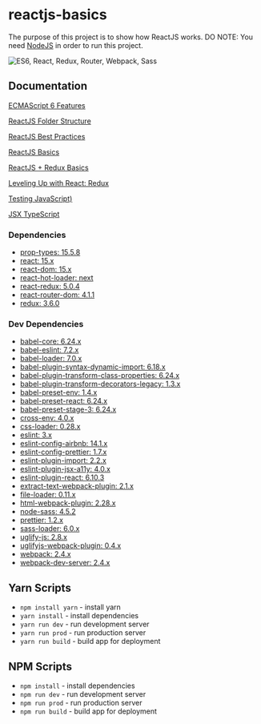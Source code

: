 # reactjs-basics

The purpose of this project is to show how ReactJS works.
DO NOTE: You need [NodeJS](https://nodejs.org/en/) in order to run this project.

![ES6, React, Redux, Router, Webpack, Sass](https://cloud.githubusercontent.com/assets/733074/25338311/193a1a40-28ff-11e7-8f22-9a5d9dac7b84.png)

## Documentation

[ECMAScript 6 Features](https://github.com/lukehoban/es6features)

[ReactJS Folder Structure](https://medium.com/@alexmngn/how-to-better-organize-your-react-applications-2fd3ea1920f1)

[ReactJS Best Practices](https://blog.risingstack.com/react-js-best-practices-for-2016/)

[ReactJS Basics](https://www.youtube.com/playlist?list=PL55RiY5tL51oyA8euSROLjMFZbXaV7skS)

[ReactJS + Redux Basics](https://www.youtube.com/playlist?list=PL55RiY5tL51rrC3sh8qLiYHqUV3twEYU_)

[Leveling Up with React: Redux](https://css-tricks.com/learning-react-redux/)

[Testing JavaScript)](https://www.youtube.com/watch?v=DdqiXcYDv-8)

[JSX TypeScript](https://www.typescriptlang.org/docs/handbook/jsx.html)

### Dependencies

- [prop-types: 15.5.8](https://www.npmjs.com/package/prop-types)
- [react: 15.x](https://www.npmjs.com/package/react)
- [react-dom: 15.x](https://www.npmjs.com/package/react-dom)
- [react-hot-loader: next](https://www.npmjs.com/package/react-hot-loader)
- [react-redux: 5.0.4](https://www.npmjs.com/package/react-redux)
- [react-router-dom: 4.1.1](https://www.npmjs.com/package/react-router-dom)
- [redux: 3.6.0](https://www.npmjs.com/package/redux)

### Dev Dependencies

- [babel-core: 6.24.x](https://www.npmjs.com/package/babel-core)
- [babel-eslint: 7.2.x](https://www.npmjs.com/package/babel-eslint)
- [babel-loader: 7.0.x](https://www.npmjs.com/package/babel-loader)
- [babel-plugin-syntax-dynamic-import: 6.18.x](https://www.npmjs.com/package/babel-plugin-syntax-dynamic-import)
- [babel-plugin-transform-class-properties: 6.24.x](https://www.npmjs.com/package/babel-plugin-transform-class-properties)
- [babel-plugin-transform-decorators-legacy: 1.3.x](https://www.npmjs.com/package/babel-plugin-transform-decorators-legacy)
- [babel-preset-env: 1.4.x](https://www.npmjs.com/package/babel-preset-env)
- [babel-preset-react: 6.24.x](https://www.npmjs.com/package/babel-preset-react)
- [babel-preset-stage-3: 6.24.x](https://www.npmjs.com/package/babel-preset-stage-3)
- [cross-env: 4.0.x](https://www.npmjs.com/package/cross-env)
- [css-loader: 0.28.x](https://www.npmjs.com/package/css-loader)
- [eslint: 3.x](https://www.npmjs.com/package/eslint)
- [eslint-config-airbnb: 14.1.x](https://www.npmjs.com/package/eslint-config-airbnb)
- [eslint-config-prettier: 1.7.x](https://www.npmjs.com/package/eslint-config-prettier)
- [eslint-plugin-import: 2.2.x](https://www.npmjs.com/package/eslint-plugin-import)
- [eslint-plugin-jsx-a11y: 4.0.x](https://www.npmjs.com/package/eslint-plugin-jsx-a11y)
- [eslint-plugin-react: 6.10.3](https://www.npmjs.com/package/eslint-plugin-react)
- [extract-text-webpack-plugin: 2.1.x](https://www.npmjs.com/package/extract-text-webpack-plugin)
- [file-loader: 0.11.x](https://www.npmjs.com/package/file-loader)
- [html-webpack-plugin: 2.28.x](https://www.npmjs.com/package/html-webpack-plugin)
- [node-sass: 4.5.2](https://www.npmjs.com/package/node-sass)
- [prettier: 1.2.x](https://www.npmjs.com/package/prettier)
- [sass-loader: 6.0.x](https://www.npmjs.com/package/sass-loader)
- [uglify-js: 2.8.x](https://www.npmjs.com/package/uglify-js)
- [uglifyjs-webpack-plugin: 0.4.x](https://www.npmjs.com/package/uglifyjs-webpack-plugin)
- [webpack: 2.4.x](https://www.npmjs.com/package/webpack)
- [webpack-dev-server: 2.4.x](https://www.npmjs.com/package/webpack-dev-server)

## Yarn Scripts

- `npm install yarn` - install yarn
- `yarn install` - install dependencies
- `yarn run dev` - run development server
- `yarn run prod` - run production server
- `yarn run build` - build app for deployment

## NPM Scripts

- `npm install` - install dependencies
- `npm run dev` - run development server
- `npm run prod` - run production server
- `npm run build` - build app for deployment